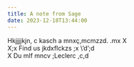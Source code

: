 ```yaml
---
title: A note from Sage
date: 2023-12-18T13:44:00
---
```


Hkjjjjkjn, c kasch a mnxç,mcmzzd. .mx
X\
X;x
Find us jkdxflckzs ;x \’d’;d 
\
X 
Du mlf mncv ;Leclerc ,c,d 